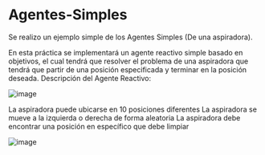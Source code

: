 # Agentes-Simples
Se realizo un ejemplo simple de los Agentes Simples (De una aspiradora).

En esta práctica se implementará un agente reactivo simple basado en objetivos, el 
cual tendrá que resolver el problema de una aspiradora que tendrá que partir de una 
posición especificada y terminar en la posición deseada.
Descripción del Agente Reactivo: 

![image](https://user-images.githubusercontent.com/92546462/222440860-9f68409b-2e12-4773-bb15-7ab4ff0cc3e0.png)

La aspiradora puede ubicarse en 10 posiciones diferentes
La aspiradora se mueve a la izquierda o derecha de forma aleatoria
La aspiradora debe encontrar una posición en específico que debe limpiar

![image](https://user-images.githubusercontent.com/92546462/222441009-1c17d3aa-545e-44bd-9430-9235dd06d8e9.png)
